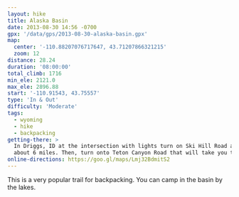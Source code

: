 ```yaml
---
layout: hike
title: Alaska Basin
date: 2013-08-30 14:56 -0700
gpx: '/data/gps/2013-08-30-alaska-basin.gpx'
map:
  center: '-110.88207076717647, 43.71207866321215'
  zoom: 12
distance: 28.24
duration: '08:00:00'
total_climb: 1716
min_ele: 2121.0
max_ele: 2896.88
start: '-110.91543, 43.75557'
type: 'In & Out'
difficulty: 'Moderate'
tags:
  - wyoming
  - hike
  - backpacking
getting-there: >
  In Driggs, ID at the intersection with lights turn on Ski Hill Road and drive on the road for
  about 6 miles. Then, turn onto Teton Canyon Road that will take you to the trail head.
online-directions: https://goo.gl/maps/Lmj32BdmitS2
---
```


This is a very popular trail for backpacking. You can camp in the basin by the lakes.
